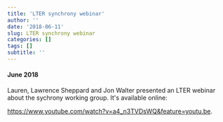 ```yaml
---
title: 'LTER synchrony webinar'
author: ''
date: '2018-06-11'
slug: LTER synchrony webinar
categories: []
tags: []
subtitle: ''
---
```



#### June 2018
Lauren, Lawrence Sheppard and Jon Walter presented an LTER webinar about the sychrony working group. It's available online:  

https://www.youtube.com/watch?v=a4_n3TVDsWQ&feature=youtu.be. 

